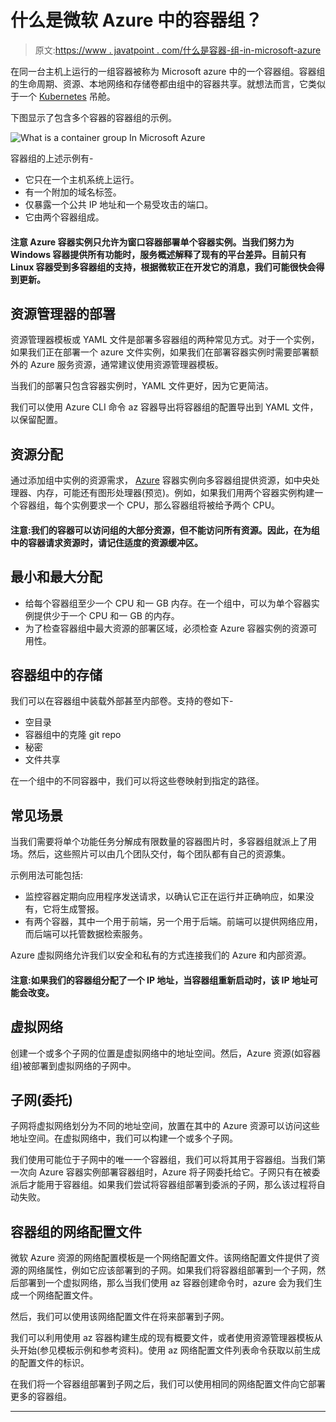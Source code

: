# 什么是微软 Azure 中的容器组？

> 原文:[https://www . javatpoint . com/什么是容器-组-in-microsoft-azure](https://www.javatpoint.com/what-is-a-container-group-in-microsoft-azure)

在同一台主机上运行的一组容器被称为 Microsoft azure 中的一个容器组。容器组的生命周期、资源、本地网络和存储卷都由组中的容器共享。就想法而言，它类似于一个 [Kubernetes](https://www.javatpoint.com/kubernetes) 吊舱。

下图显示了包含多个容器的容器组的示例。

![What is a container group In Microsoft Azure](../Images/38b429c2f67b0483c36a6968feab00a0.png)

容器组的上述示例有-

*   它只在一个主机系统上运行。
*   有一个附加的域名标签。
*   仅暴露一个公共 IP 地址和一个易受攻击的端口。
*   它由两个容器组成。

#### 注意 Azure 容器实例只允许为窗口容器部署单个容器实例。当我们努力为 Windows 容器提供所有功能时，服务概述解释了现有的平台差异。目前只有 Linux 容器受到多容器组的支持，根据微软正在开发它的消息，我们可能很快会得到更新。

## 资源管理器的部署

资源管理器模板或 YAML 文件是部署多容器组的两种常见方式。对于一个实例，如果我们正在部署一个 azure 文件实例，如果我们在部署容器实例时需要部署额外的 Azure 服务资源，通常建议使用资源管理器模板。

当我们的部署只包含容器实例时，YAML 文件更好，因为它更简洁。

我们可以使用 Azure CLI 命令 az 容器导出将容器组的配置导出到 YAML 文件，以保留配置。

## 资源分配

通过添加组中实例的资源需求， [Azure](https://www.javatpoint.com/microsoft-azure) 容器实例向多容器组提供资源，如中央处理器、内存，可能还有图形处理器(预览)。例如，如果我们用两个容器实例构建一个容器组，每个实例要求一个 CPU，那么容器组将被给予两个 CPU。

#### 注意:我们的容器可以访问组的大部分资源，但不能访问所有资源。因此，在为组中的容器请求资源时，请记住适度的资源缓冲区。

## 最小和最大分配

*   给每个容器组至少一个 CPU 和一 GB 内存。在一个组中，可以为单个容器实例提供少于一个 CPU 和一 GB 的内存。
*   为了检查容器组中最大资源的部署区域，必须检查 Azure 容器实例的资源可用性。

## 容器组中的存储

我们可以在容器组中装载外部甚至内部卷。支持的卷如下-

*   空目录
*   容器组中的克隆 git repo
*   秘密
*   文件共享

在一个组中的不同容器中，我们可以将这些卷映射到指定的路径。

## 常见场景

当我们需要将单个功能任务分解成有限数量的容器图片时，多容器组就派上了用场。然后，这些照片可以由几个团队交付，每个团队都有自己的资源集。

示例用法可能包括:

*   监控容器定期向应用程序发送请求，以确认它正在运行并正确响应，如果没有，它将生成警报。
*   有两个容器，其中一个用于前端，另一个用于后端。前端可以提供网络应用，而后端可以托管数据检索服务。

Azure 虚拟网络允许我们以安全和私有的方式连接我们的 Azure 和内部资源。

#### 注意:如果我们的容器组分配了一个 IP 地址，当容器组重新启动时，该 IP 地址可能会改变。

## 虚拟网络

创建一个或多个子网的位置是虚拟网络中的地址空间。然后，Azure 资源(如容器组)被部署到虚拟网络的子网中。

## 子网(委托)

子网将虚拟网络划分为不同的地址空间，放置在其中的 Azure 资源可以访问这些地址空间。在虚拟网络中，我们可以构建一个或多个子网。

我们使用可能位于子网中的唯一一个容器组，我们可以将其用于容器组。当我们第一次向 Azure 容器实例部署容器组时，Azure 将子网委托给它。子网只有在被委派后才能用于容器组。如果我们尝试将容器组部署到委派的子网，那么该过程将自动失败。

## 容器组的网络配置文件

微软 Azure 资源的网络配置模板是一个网络配置文件。该网络配置文件提供了资源的网络属性，例如它应该部署到的子网。如果我们将容器组部署到一个子网，然后部署到一个虚拟网络，那么当我们使用 az 容器创建命令时，azure 会为我们生成一个网络配置文件。

然后，我们可以使用该网络配置文件在将来部署到子网。

我们可以利用使用 az 容器构建生成的现有概要文件，或者使用资源管理器模板从头开始(参见模板示例和参考资料)。使用 az 网络配置文件列表命令获取以前生成的配置文件的标识。

在我们将一个容器组部署到子网之后，我们可以使用相同的网络配置文件向它部署更多的容器组。

* * *